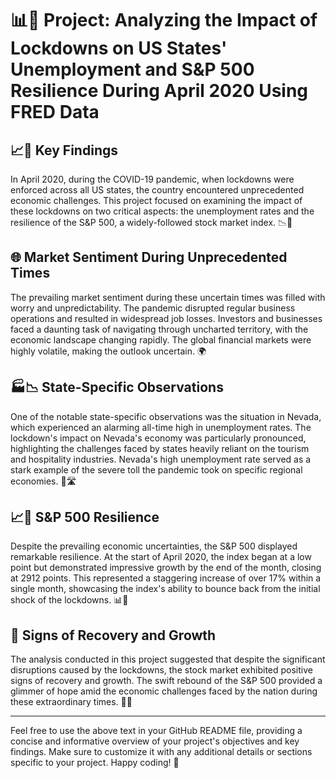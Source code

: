 # 📊🚀 Project: Analyzing the Impact of Lockdowns on US States' Unemployment and S&P 500 Resilience During April 2020 Using FRED Data

## 📈💼 Key Findings

In April 2020, during the COVID-19 pandemic, when lockdowns were enforced across all US states, the country encountered unprecedented economic challenges. This project focused on examining the impact of these lockdowns on two critical aspects: the unemployment rates and the resilience of the S&P 500, a widely-followed stock market index. 📉🏢

## 🌐 Market Sentiment During Unprecedented Times

The prevailing market sentiment during these uncertain times was filled with worry and unpredictability. The pandemic disrupted regular business operations and resulted in widespread job losses. Investors and businesses faced a daunting task of navigating through uncharted territory, with the economic landscape changing rapidly. The global financial markets were highly volatile, making the outlook uncertain. 🌍

## 🏭📉 State-Specific Observations

One of the notable state-specific observations was the situation in Nevada, which experienced an alarming all-time high in unemployment rates. The lockdown's impact on Nevada's economy was particularly pronounced, highlighting the challenges faced by states heavily reliant on the tourism and hospitality industries. Nevada's high unemployment rate served as a stark example of the severe toll the pandemic took on specific regional economies. 💼🛣️

## 📈🚀 S&P 500 Resilience

Despite the prevailing economic uncertainties, the S&P 500 displayed remarkable resilience. At the start of April 2020, the index began at a low point but demonstrated impressive growth by the end of the month, closing at 2912 points. This represented a staggering increase of over 17% within a single month, showcasing the index's ability to bounce back from the initial shock of the lockdowns. 📊💪

## 🌟 Signs of Recovery and Growth

The analysis conducted in this project suggested that despite the significant disruptions caused by the lockdowns, the stock market exhibited positive signs of recovery and growth. The swift rebound of the S&P 500 provided a glimmer of hope amid the economic challenges faced by the nation during these extraordinary times. 🌟💼

---

Feel free to use the above text in your GitHub README file, providing a concise and informative overview of your project's objectives and key findings. Make sure to customize it with any additional details or sections specific to your project. Happy coding! 🚀
